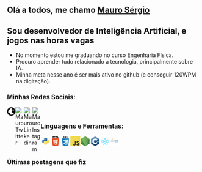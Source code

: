 ## Olá a todos, me chamo [Mauro Sérgio][website]

## Sou desenvolvedor de Inteligência Artificial, e jogos nas horas vagas
- No momento estou me graduando no curso Engenharia Física.
- Procuro aprender tudo relacionado a tecnologia, principalmente sobre IA.
- Minha meta nesse ano é ser mais ativo no github (e conseguir 120WPM na digitação).

### Minhas Redes Sociais:
[<img align="left" alt="mauro-moura.github.io" width="22px" src="https://raw.githubusercontent.com/iconic/open-iconic/master/svg/globe.svg" />][website]
[<img align="left" alt="Mauro Twitter" width="22px" src="https://cdn.jsdelivr.net/npm/simple-icons@v3/icons/twitter.svg" />][twitter]
[<img align="left" alt="Mauro Linkedin" width="22px" src="https://cdn.jsdelivr.net/npm/simple-icons@v3/icons/linkedin.svg" />][linkedin]
[<img align="left" alt="Mauro Instagram" width="22px" src="https://cdn.jsdelivr.net/npm/simple-icons@v3/icons/instagram.svg" />][instagram]

<br />

### Linguagens e Ferramentas:
[<img align="left" alt="Python" width="26px" src="https://raw.githubusercontent.com/github/explore/80688e429a7d4ef2fca1e82350fe8e3517d3494d/topics/python/python.png" />][python]
<img align="left" alt="HTML5" width="26px" src="https://raw.githubusercontent.com/github/explore/80688e429a7d4ef2fca1e82350fe8e3517d3494d/topics/html/html.png" />
<img align="left" alt="CSS" width="26px" src="https://raw.githubusercontent.com/github/explore/80688e429a7d4ef2fca1e82350fe8e3517d3494d/topics/css/css.png" />
<img align="left" alt="JavaScript" width="26px" src="https://raw.githubusercontent.com/github/explore/80688e429a7d4ef2fca1e82350fe8e3517d3494d/topics/javascript/javascript.png" />
[<img align="left" alt="Node.js" width="26px" src="https://raw.githubusercontent.com/github/explore/80688e429a7d4ef2fca1e82350fe8e3517d3494d/topics/nodejs/nodejs.png" />][node]
<img align="left" alt="Cpp" width="26px" src="https://raw.githubusercontent.com/github/explore/180320cffc25f4ed1bbdfd33d4db3a66eeeeb358/topics/cpp/cpp.png" />
[<img align="left" alt="React" width="26px" src="https://raw.githubusercontent.com/github/explore/80688e429a7d4ef2fca1e82350fe8e3517d3494d/topics/react/react.png" />][react]
[<img align="left" alt="Java" width="26px" src="https://raw.githubusercontent.com/github/explore/80688e429a7d4ef2fca1e82350fe8e3517d3494d/topics/java/java.png" />][java]

<br />
<br />

### Últimas postagens que fiz
<!-- BLOG-POST-LIST:START -->
<!-- BLOG-POST-LIST:END -->

[website]: https://mauro-moura.github.io
[twitter]: https://twitter.com/mauro_m0ura
[instagram]: https://www.instagram.com/maurosergiostm
[linkedin]: https://www.linkedin.com/in/mauro-s-353195109/
[python]: https://www.python.org/
[java]: https://www.java.com/pt-BR/
[node]: https://nodejs.org/en/
[react]: https://pt-br.reactjs.org/

